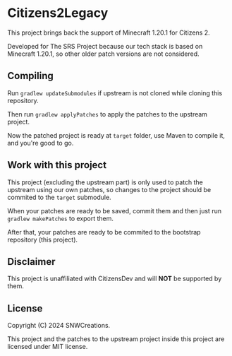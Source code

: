 # Citizens2Legacy

This project brings back the support of
 Minecraft 1.20.1 for Citizens 2.

Developed for The SRS Project because our tech stack
 is based on Minecraft 1.20.1, so other older patch
 versions are not considered.

## Compiling

Run `gradlew updateSubmodules` if upstream is not
 cloned while cloning this repository.

Then run `gradlew applyPatches` to apply the patches
 to the upstream project.

Now the patched project is ready at `target` folder,
 use Maven to compile it, and you're good to go.

## Work with this project

This project (excluding the upstream part) is only
 used to patch the upstream using our own patches,
 so changes to the project should be commited to
 the `target` submodule.

When your patches are ready to be saved, commit them
 and then just run `gradlew makePatches` to export them.

After that, your patches are ready to be commited to
 the bootstrap repository (this project).

## Disclaimer

This project is unaffiliated with
CitizensDev and will **NOT** be supported by them.

## License

Copyright (C) 2024 SNWCreations.

This project and the patches to the upstream project
 inside this project are licensed under MIT license.
